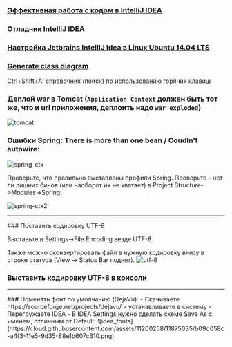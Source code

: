 ### <a href="http://jeeconf.com/archive/jeeconf-2013/materials/intellij-idea/">Эффективная работа с кодом в IntelliJ IDEA</a>

### <a href="http://info.javarush.ru/idea_help/2014/01/22/Руководство-пользователя-IntelliJ-IDEA-Отладчик-.html">Отладчик IntelliJ IDEA</a>

### <a href="https://habrahabr.ru/post/279897/">Настройка Jetbrains IntelliJ Idea в Linux Ubuntu 14.04 LTS</a>

### <a href="http://stackoverflow.com/questions/8942751/use-intellij-to-generate-class-diagram#26926334">Generate class diagram</a>

Ctrl+Shift+A:  справочник (поиск) по использованию горячих клавиш

### Деплой war в Tomcat (`Application Context` должен быть тот же, что и url приложения, деплоить надо `war exploded`)
![tomcat](https://cloud.githubusercontent.com/assets/975870/11599106/057932c4-9ad6-11e5-9e9e-fe9fd389532e.png)

###   Ошибки Spring: There is more than one bean / Coudln't autowire:
![spring_ctx](https://cloud.githubusercontent.com/assets/13649199/10559681/96b8bcca-74ff-11e5-8203-8d0d4cf1bd19.png)


Проверьте, что правильно выставлены профили Spring.
Проверьте - нет ли лишних бинов (или наоборот их не хватает) в Project Structure->Modules->Spring:

![spring-ctx2](https://cloud.githubusercontent.com/assets/13649199/10559730/4e60dea2-7500-11e5-8018-420e12fc7f5c.png)

<hr>
### Поставить кодировку UTF-8

Выставьте в Settings->File Encoding везде UTF-8.

Также можно сконвертировать файл в нужную кодировку внизу в строке статуса (View -> Status Bar поднят).
![utf-8](https://cloud.githubusercontent.com/assets/13649199/10559841/e1b65654-7501-11e5-8913-d2b5b4e25087.png)

### Выставить <a href="http://stackoverflow.com/questions/29695918/intellij-idea-console-issue#33035499">кодировку UTF-8 в консоли</a>


<hr>
### Поменять фонт по умолчанию (DejaVu):
- Скачиваете https://sourceforge.net/projects/dejavu/ и устанавливаете в систему
- Перегружаете IDEA
- В IDEA Settings нужно сделать схеме Save As с именем, отличным от Default:
![idea_fonts](https://cloud.githubusercontent.com/assets/11200258/11875035/b09d058c-a4f3-11e5-9d35-88e1b607c310.png)